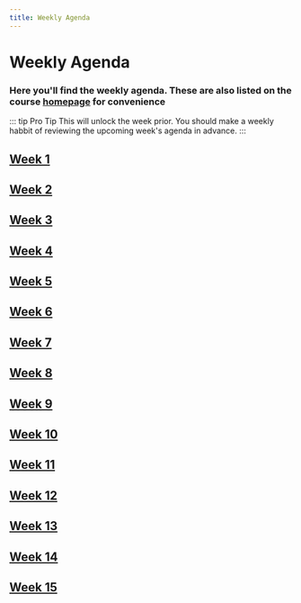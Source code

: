 ```yaml
---
title: Weekly Agenda
---
```


# Weekly Agenda

### Here you'll find the weekly agenda. These are also listed on the course [homepage](/) for convenience

::: tip Pro Tip
This will unlock the week prior. You should make a weekly habbit of reviewing the upcoming week's agenda in advance.
:::

## [Week 1](./week-1)

## [Week 2](./week-2)

## [Week 3](./week-3)

## [Week 4](./week-4)

## [Week 5](./week-5)

## [Week 6](./week-6)

## [Week 7](./week-7-disabled)

## [Week 8](./week-8)

## [Week 9](./week-9)

## [Week 10](./week-10)

## [Week 11](./week-11)

## [Week 12](./week-12)

## [Week 13](./week-13-disabled)

## [Week 14](./week-14-disabled)

## [Week 15](./week-15-disabled)
